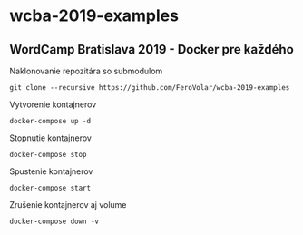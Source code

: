 # wcba-2019-examples
WordCamp Bratislava 2019 - Docker pre každého
---
Naklonovanie repozitára so submodulom

`git clone --recursive https://github.com/FeroVolar/wcba-2019-examples`

Vytvorenie kontajnerov

`docker-compose up -d`

Stopnutie kontajnerov

`docker-compose stop`

Spustenie kontajnerov

`docker-compose start`

Zrušenie kontajnerov aj volume

`docker-compose down -v`
